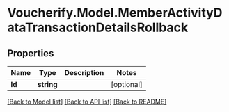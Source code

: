 # Voucherify.Model.MemberActivityDataTransactionDetailsRollback

## Properties

Name | Type | Description | Notes
------------ | ------------- | ------------- | -------------
**Id** | **string** |  | [optional] 

[[Back to Model list]](../../README.md#documentation-for-models) [[Back to API list]](../../README.md#documentation-for-api-endpoints) [[Back to README]](../../README.md)


